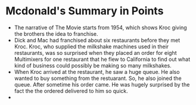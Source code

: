   # Mcdonald's Summary in Points
  - The narrative of The Movie starts from 1954, which shows Kroc giving the brothers the idea to franchise.
  - Dick and Mac had franchised about six restaurants before they met Kroc. Kroc, who supplied the milkshake machines used in their restaurants, was so surprised when they placed an order for eight Multimixers for one restaurant that he flew to California to find out what kind of business could possibly be making so many milkshakes.
  - When Kroc arrived at the restaurant, he saw a huge queue. He also wanted to buy something from the restuarant. So, he also joined the queue. After sometime his order came. He was hugely surprised by the fact the the ordered delivered to him so quick.
  - 
